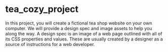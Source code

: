 # tea_cozy_project
In this project, you will create a fictional tea shop website on your own computer. We will provide a design spec and image assets to help you along the way. A design spec is an image of a web page outlined with all of its CSS properties and values. These are usually created by a designer as a source of instructions for a web developer.
